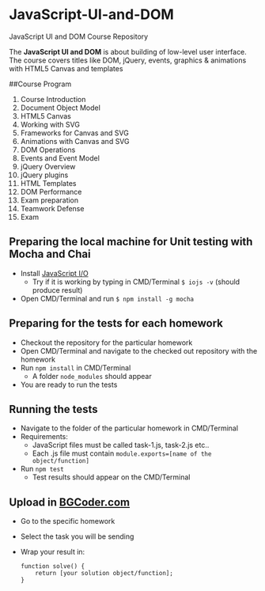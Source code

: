 # JavaScript-UI-and-DOM
JavaScript UI and DOM Course Repository

The **JavaScript UI and DOM** is about building of low-level user interface. The course covers titles like DOM, jQuery, events, graphics & animations with HTML5 Canvas and templates

##Course Program
1.   Course Introduction
2.   Document Object Model
3.   HTML5 Canvas
4.   Working with SVG
5.   Frameworks for Canvas and SVG
5.   Animations with Canvas and SVG
6.   DOM Operations
7.   Events and Event Model
8.   jQuery Overview
9.   jQuery plugins
10.  HTML Templates
11.  DOM Performance
12.  Exam preparation
13.  Teamwork Defense
14.  Exam

## Preparing the local machine for Unit testing with Mocha and Chai 

* Install [JavaScript I/O](https://iojs.org/en/index.html "JavaScript I/O")
    * Try if it is working by typing in CMD/Terminal `$ iojs -v` (should produce result)
*	Open CMD/Terminal and run `$ npm install -g mocha`

## Preparing for the tests for each homework

*	Checkout the repository for the particular homework	
*	Open CMD/Terminal and navigate to the checked out repository with the homework
*	Run `npm install` in CMD/Terminal
	*	A folder `node_modules` should appear
*	You are ready to run the tests

## Running the tests

*	Navigate to the folder of the particular homework in CMD/Terminal
*	Requirements:
	*	JavaScript files must be called task-1.js, task-2.js etc..
	*	Each .js file must contain `module.exports=[name of the object/function]`
* 	Run `npm test`
	*	Test results should appear on the CMD/Terminal
	
## Upload in [BGCoder.com](http://bgcoder.com/)

*	Go to the specific homework
*	Select the task you will be sending
*	Wrap your result in:

		function solve() {
			return [your solution object/function];
		}
	